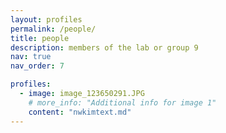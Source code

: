 ```yaml
---
layout: profiles
permalink: /people/
title: people
description: members of the lab or group 9
nav: true
nav_order: 7

profiles:
  - image: image_123650291.JPG
    # more_info: "Additional info for image 1"
    content: "nwkimtext.md"
---
```

